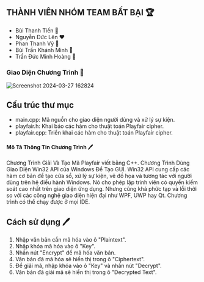 ## THÀNH VIÊN NHÓM TEAM BẤT BẠI ️🏆
  - Bùi Thanh Tiến 💛
  - Nguyễn Đức Lên ❤️
  - Phan Thanh Vỹ 💚
  - Bùi Trần Khánh Minh 💙
  - Trần Đức Minh Hoàng 💜
### Giao Diện Chương Trình 🤡
![Screenshot 2024-03-27 162824](https://github.com/ndlqna/Ma_Playfair/assets/138576180/59f4fdaa-8b14-4009-85dc-2f06c7c89c7f)
## Cấu trúc thư mục
- main.cpp: Mã nguồn cho giao diện người dùng và xử lý sự kiện.
- playfair.h: Khai báo các hàm cho thuật toán Playfair cipher.
- playfair.cpp: Triển khai các hàm cho thuật toán Playfair cipher.
#### Mô Tả Thông Tin Chương Trình 🖊
Chương Trình Giải Và Tạo Mã Playfair viết bằng C++.
Chương Trình Dùng Giao Diện Win32 API của Windows Để Tạo GUI.
Win32 API cung cấp các hàm cơ bản để tạo cửa sổ, xử lý sự kiện, vẽ đồ họa và tương tác với người dùng trên hệ điều hành Windows.
Nó cho phép lập trình viên có quyền kiểm soát cao nhất trên giao diện ứng dụng.
Nhưng cũng khá phức tạp và lỗi thời so với các công nghệ giao diện hiện đại như WPF, UWP hay Qt.
Chương trình có thể chạy được ở mọi IDE.
## Cách sử dụng 🖊
1. Nhập văn bản cần mã hóa vào ô "Plaintext".
2. Nhập khóa mã hóa vào ô "Key".
3. Nhấn nút "Encrypt" để mã hóa văn bản.
4. Văn bản đã mã hóa sẽ hiển thị trong ô "Ciphertext".
5. Để giải mã, nhập khóa vào ô "Key" và nhấn nút "Decrypt".
6. Văn bản đã giải mã sẽ hiển thị trong ô "Decrypted Text".


